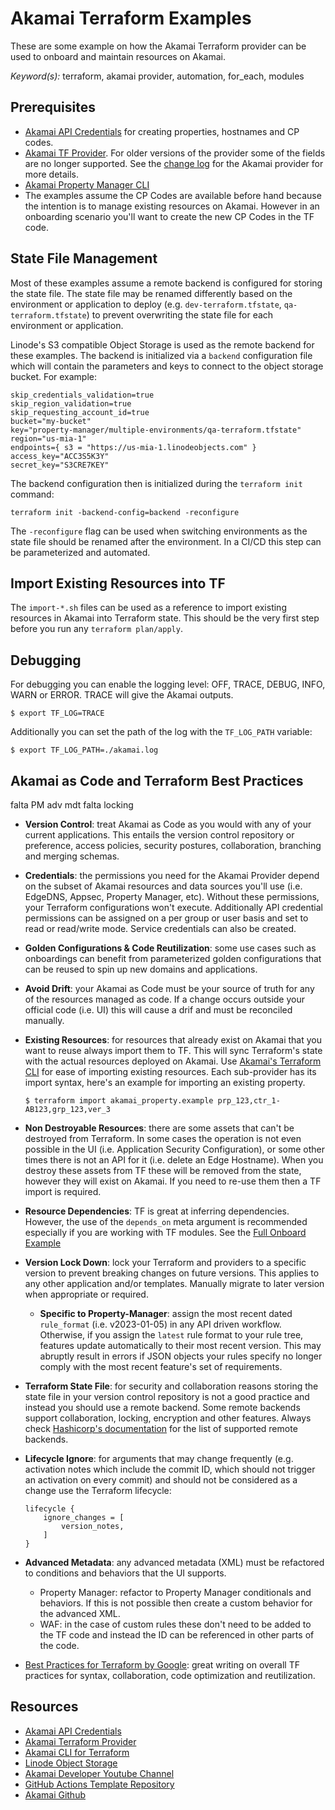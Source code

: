 # Akamai Terraform Examples
These are some example on how the Akamai Terraform provider can be used to onboard and maintain resources on Akamai.

*Keyword(s):* terraform, akamai provider, automation, for_each, modules<br>

## Prerequisites
- [Akamai API Credentials](https://developer.akamai.com/getting-started/edgegrid) for creating properties, hostnames and CP codes.
- [Akamai TF Provider](https://registry.terraform.io/providers/akamai/akamai/latest/docs). For older versions of the provider some of the fields are no longer supported. See the [change log](https://github.com/akamai/terraform-provider-akamai/blob/master/CHANGELOG.md) for the Akamai provider for more details.
- [Akamai Property Manager CLI](https://github.com/akamai/cli-property-manager)
- The examples assume the CP Codes are available before hand because the intention is to manage existing resources on Akamai. However in an onboarding scenario you'll want to create the new CP Codes in the TF code.

## State File Management
Most of these examples assume a remote backend is configured for storing the state file. The state file may be renamed differently based on the environment or application to deploy (e.g. `dev-terraform.tfstate`, `qa-terraform.tfstate`) to prevent overwriting the state file for each environment or application.

Linode's S3 compatible Object Storage is used as the remote backend for these examples. The backend is initialized via a `backend` configuration file which will contain the parameters and keys to connect to the object storage bucket. For example:

```
skip_credentials_validation=true
skip_region_validation=true
skip_requesting_account_id=true
bucket="my-bucket"
key="property-manager/multiple-environments/qa-terraform.tfstate"
region="us-mia-1"
endpoints={ s3 = "https://us-mia-1.linodeobjects.com" }
access_key="ACC3S5K3Y"
secret_key="S3CRE7KEY"
```

The backend configuration then is initialized during the `terraform init` command:

```
terraform init -backend-config=backend -reconfigure
```

The `-reconfigure` flag can be used when switching environments as the state file should be renamed after the environment. In a CI/CD this step can be parameterized and automated. 

## Import Existing Resources into TF
The `import-*.sh` files can be used as a reference to import existing resources in Akamai into Terraform state. 
This should be the very first step before you run any `terraform plan/apply`.

## Debugging
For debugging you can enable the logging level: OFF, TRACE, DEBUG, INFO, WARN or ERROR. TRACE will give the Akamai outputs.
 
`$ export TF_LOG=TRACE`

Additionally you can set the path of the log with the `TF_LOG_PATH` variable:

`$ export TF_LOG_PATH=./akamai.log`

## Akamai as Code and Terraform Best Practices

falta PM adv mdt 
falta locking 


- **Version Control**: treat Akamai as Code as you would with any of your current applications. This entails the version control repository or preference, access policies, security postures, collaboration, branching and merging schemas.

- **Credentials**: the permissions you need for the Akamai Provider depend on the subset of Akamai resources and data sources you'll use (i.e. EdgeDNS, Appsec, Property Manager, etc). Without these permissions, your Terraform configurations won't execute. Additionally API credential permissions can be assigned on a per group or user basis and set to read or read/write mode. Service credentials can also be created.

- **Golden Configurations & Code Reutilization**: some use cases such as onboardings can benefit from parameterized golden configurations that can be reused to spin up new domains and applications. 

- **Avoid Drift**: your Akamai as Code must be your source of truth for any of the resources managed as code. If a change occurs outside your official code (i.e. UI) this will cause a drif and must be reconciled manually.  

- **Existing Resources**: for resources that already exist on Akamai that you want to reuse always import them to TF. This will sync Terraform's state with the actual resources deployed on Akamai. Use [Akamai's Terraform CLI](https://github.com/akamai/cli-terraform) for ease of importing existing resources. Each sub-provider has its import syntax, here's an example for importing an existing property. 
    ```
    $ terraform import akamai_property.example prp_123,ctr_1-AB123,grp_123,ver_3
    ```

- **Non Destroyable Resources**: there are some assets that can't be destroyed from Terraform. In some cases the operation is not even possible in the UI (i.e. Application Security Configuration), or some other times there is not an API for it (i.e. delete an Edge Hostname). When you destroy these assets from TF these will be removed from the state, however they will exist on Akamai. If you need to re-use them then a TF import is required.

- **Resource Dependencies**: TF is great at inferring dependencies. However, the use of the `depends_on` meta argument is recommended especially if you are working with TF modules. See the [Full Onboard Example](https://github.com/jaescalo/terraform-akamai-use-cases/tree/main/5_ModulesSnippets/3_cps_pm_dns_appsec)

- **Version Lock Down**: lock your Terraform and providers to a specific version to prevent breaking changes on future versions. This applies to any other application and/or templates. Manually migrate to later version when appropriate or required.

    - **Specific to Property-Manager**: assign the most recent dated `rule_format` (i.e. v2023-01-05) in any API driven workflow. Otherwise, if you assign the `latest` rule format to your rule tree, features update automatically to their most recent version. This may abruptly result in errors if JSON objects your rules specify no longer comply with the most recent feature's set of requirements.

- **Terraform State File**: for security and collaboration reasons storing the state file in your version control repository is not a good practice and instead you should use a remote backend. Some remote backends support collaboration, locking, encryption and other features. Always check [Hashicorp's documentation](https://developer.hashicorp.com/terraform/cdktf/concepts/remote-backends) for the list of supported remote backends.

- **Lifecycle Ignore**: for arguments that may change frequently (e.g. activation notes which include the commit ID, which should not trigger an activation on every commit) and should not be considered as a change use the Terraform lifecycle:
    ```
    lifecycle {
        ignore_changes = [
            version_notes,
        ]
    }
    ```

- **Advanced Metadata**: any advanced metadata (XML) must be refactored to conditions and behaviors that the UI supports. 
    - Property Manager: refactor to Property Manager conditionals and behaviors. If this is not possible then create a custom behavior for the advanced XML.
    - WAF: in the case of custom rules these don't need to be added to the TF code and instead the ID can be referenced in other parts of the code.

- [Best Practices for Terraform by Google](https://cloud.google.com/docs/terraform/best-practices-for-terraform): great writing on overall TF practices for syntax, collaboration, code optimization and reutilization. 

## Resources
- [Akamai API Credentials](https://techdocs.akamai.com/developer/docs/set-up-authentication-credentials)
- [Akamai Terraform Provider](https://techdocs.akamai.com/terraform/docs)
- [Akamai CLI for Terraform](https://github.com/akamai/cli-terraform)
- [Linode Object Storage](https://www.linode.com/lp/object-storage/)
- [Akamai Developer Youtube Channel](https://www.youtube.com/c/AkamaiDeveloper)
- [GitHub Actions Template Repository](https://github.com/jaescalo/akamai-pm-tf-multiple-env-workflow)
- [Akamai Github](https://github.com/akamai)